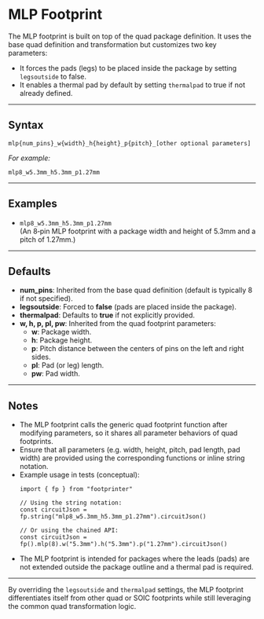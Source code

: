 # MLP Footprint

The MLP footprint is built on top of the quad package definition. It uses the base quad definition and transformation but customizes two key parameters:  
- It forces the pads (legs) to be placed inside the package by setting `legsoutside` to false.  
- It enables a thermal pad by default by setting `thermalpad` to true if not already defined.

---

## Syntax

```
mlp{num_pins}_w{width}_h{height}_p{pitch}_[other optional parameters]
```

_For example:_  
```
mlp8_w5.3mm_h5.3mm_p1.27mm
```

---

## Examples

- `mlp8_w5.3mm_h5.3mm_p1.27mm`  
  (An 8‑pin MLP footprint with a package width and height of 5.3mm and a pitch of 1.27mm.)

---

## Defaults

- **num_pins**: Inherited from the base quad definition (default is typically 8 if not specified).
- **legsoutside**: Forced to **false** (pads are placed inside the package).
- **thermalpad**: Defaults to **true** if not explicitly provided.
- **w, h, p, pl, pw**: Inherited from the quad footprint parameters:
  - **w**: Package width.
  - **h**: Package height.
  - **p**: Pitch distance between the centers of pins on the left and right sides.
  - **pl**: Pad (or leg) length.
  - **pw**: Pad width.

---

## Notes

- The MLP footprint calls the generic quad footprint function after modifying parameters, so it shares all parameter behaviors of quad footprints.
- Ensure that all parameters (e.g. width, height, pitch, pad length, pad width) are provided using the corresponding functions or inline string notation.
- Example usage in tests (conceptual):  
  ```tsx
  import { fp } from "footprinter"

  // Using the string notation:
  const circuitJson = fp.string("mlp8_w5.3mm_h5.3mm_p1.27mm").circuitJson()
  
  // Or using the chained API:
  const circuitJson = fp().mlp(8).w("5.3mm").h("5.3mm").p("1.27mm").circuitJson()
  ```
- The MLP footprint is intended for packages where the leads (pads) are not extended outside the package outline and a thermal pad is required.

---

By overriding the `legsoutside` and `thermalpad` settings, the MLP footprint differentiates itself from other quad or SOIC footprints while still leveraging the common quad transformation logic.
